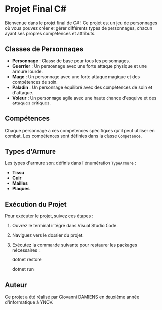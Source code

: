 # Projet Final C#

Bienvenue dans le projet final de C# ! Ce projet est un jeu de personnages où vous pouvez créer et gérer différents types de personnages, chacun ayant ses propres compétences et attributs.


## Classes de Personnages

- **Personnage** : Classe de base pour tous les personnages.
- **Guerrier** : Un personnage avec une forte attaque physique et une armure lourde.
- **Mage** : Un personnage avec une forte attaque magique et des compétences de soin.
- **Paladin** : Un personnage équilibré avec des compétences de soin et d'attaque.
- **Voleur** : Un personnage agile avec une haute chance d'esquive et des attaques critiques.

## Compétences

Chaque personnage a des compétences spécifiques qu'il peut utiliser en combat. Les compétences sont définies dans la classe `Competence`.

## Types d'Armure

Les types d'armure sont définis dans l'énumération `TypeArmure` :

- **Tissu**
- **Cuir**
- **Mailles**
- **Plaques**

## Exécution du Projet

Pour exécuter le projet, suivez ces étapes :

1. Ouvrez le terminal intégré dans Visual Studio Code.
2. Naviguez vers le dossier du projet.
3. Exécutez la commande suivante pour restaurer les packages nécessaires :

   dotnet restore
   
   dotnet run

## Auteur
Ce projet a été réalisé par Giovanni DAMIENS en deuxième année d'informatique à YNOV.
